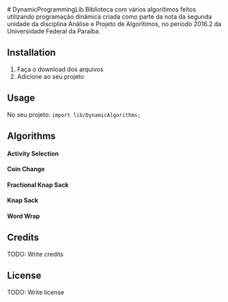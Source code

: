 <snippet>
  <content>
# DynamicProgrammingLib
Biblioteca com vários algorítimos feitos utilizando programação dinâmica criada como parte da nota da segunda unidade da disciplina Análise e Projeto de Algorítimos, no período 2016.2 da Universidade Federal da Paraíba.

## Installation
1. Faça o download dos arquivos
2. Adicione ao seu projeto

## Usage
No seu projeto: `import lib/DynamicAlgorithms;`

## Algorithms
#### Activity Selection


#### Coin Change

#### Fractional Knap Sack

#### Knap Sack

#### Word Wrap

## Credits
TODO: Write credits

## License
TODO: Write license
  </content>
</snippet>
